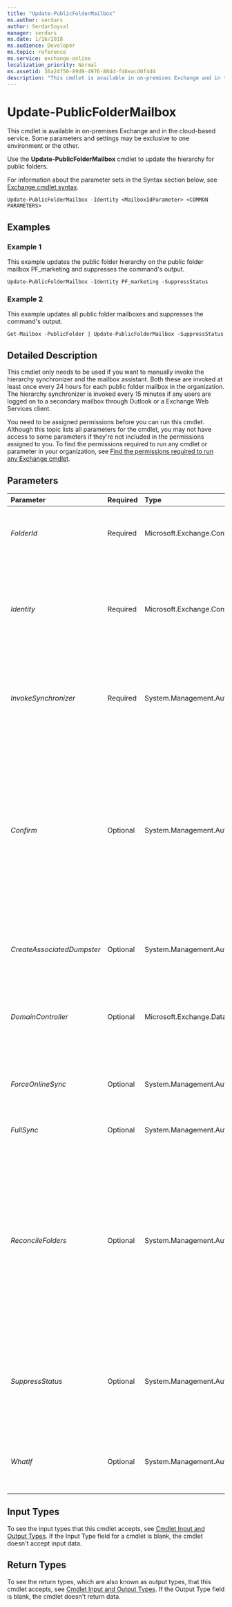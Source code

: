 ```yaml
---
title: "Update-PublicFolderMailbox"
ms.author: serdars
author: SerdarSoysal
manager: serdars
ms.date: 1/16/2018
ms.audience: Developer
ms.topic: reference
ms.service: exchange-online
localization_priority: Normal
ms.assetid: 36a24f50-89d9-4976-884d-f46eacd0f4d4
description: "This cmdlet is available in on-premises Exchange and in the cloud-based service. Some parameters and settings may be exclusive to one environment or the other."
---
```


# Update-PublicFolderMailbox

This cmdlet is available in on-premises Exchange and in the cloud-based service. Some parameters and settings may be exclusive to one environment or the other. 
  
Use the **Update-PublicFolderMailbox** cmdlet to update the hierarchy for public folders.
  
For information about the parameter sets in the Syntax section below, see [Exchange cmdlet syntax](https://technet.microsoft.com/library/bb123552.aspx). 
  
```
Update-PublicFolderMailbox -Identity <MailboxIdParameter> <COMMON PARAMETERS>

```

## Examples
<a name="Examples"> </a>

### Example 1

This example updates the public folder hierarchy on the public folder mailbox PF_marketing and suppresses the command's output.
  
```
Update-PublicFolderMailbox -Identity PF_marketing -SuppressStatus
```

### Example 2

This example updates all public folder mailboxes and suppresses the command's output.
  
```
Get-Mailbox -PublicFolder | Update-PublicFolderMailbox -SuppressStatus
```

## Detailed Description
<a name="DetailedDescription"> </a>

This cmdlet only needs to be used if you want to manually invoke the hierarchy synchronizer and the mailbox assistant. Both these are invoked at least once every 24 hours for each public folder mailbox in the organization. The hierarchy synchronizer is invoked every 15 minutes if any users are logged on to a secondary mailbox through Outlook or a Exchange Web Services client.
  
You need to be assigned permissions before you can run this cmdlet. Although this topic lists all parameters for the cmdlet, you may not have access to some parameters if they're not included in the permissions assigned to you. To find the permissions required to run any cmdlet or parameter in your organization, see [Find the permissions required to run any Exchange cmdlet](https://technet.microsoft.com/library/mt432940.aspx).
  
## Parameters
<a name="DetailedDescription"> </a>

|**Parameter**|**Required**|**Type**|**Description**|
|:-----|:-----|:-----|:-----|
| _FolderId_ <br/> |Required  <br/> |Microsoft.Exchange.Configuration.Tasks.PublicFolderIdParameter  <br/> |The  _FolderId_ parameter specifies the GUID or name of the public folder that you want to synchronize. You can also include the path using the format `\TopLevelPublicFolder\PublicFolder`.  <br/> |
| _Identity_ <br/> |Required  <br/> |Microsoft.Exchange.Configuration.Tasks.MailboxIdParameter  <br/> | The _Identity_ parameter specifies the identity of the public folder mailbox. This parameter accepts the following values: <br/>  GUID <br/>  Distinguished name (DN) <br/>  _Domain\Account_ <br/>  User principal name (UPN) <br/>  Legacy Exchange DN <br/>  SMTP address <br/>  Alias <br/> |
| _InvokeSynchronizer_ <br/> |Required  <br/> |System.Management.Automation.SwitchParameter  <br/> |The  _InvokeSynchronizer_ switch can only be used on secondary hierarchy public folder mailboxes and triggers hierarchy synchronization from the primary public folder mailbox to the specified secondary public folder mailbox. <br/> This switch should only be used for troubleshooting purposes.  <br/> |
| _Confirm_ <br/> |Optional  <br/> |System.Management.Automation.SwitchParameter  <br/> | The _Confirm_ switch specifies whether to show or hide the confirmation prompt. How this switch affects the cmdlet depends on if the cmdlet requires confirmation before proceeding. <br/>  Destructive cmdlets (for example, **Remove-\*** cmdlets) have a built-in pause that forces you to acknowledge the command before proceeding. For these cmdlets, you can skip the confirmation prompt by using this exact syntax: `-Confirm:$false`.  <br/>  Most other cmdlets (for example, **New-\*** and **Set-\*** cmdlets) don't have a built-in pause. For these cmdlets, specifying the _Confirm_ switch without a value introduces a pause that forces you acknowledge the command before proceeding. <br/> |
| _CreateAssociatedDumpster_ <br/> |Optional  <br/> |System.Management.Automation.SwitchParameter  <br/> |The  _CreateAssociatedDumpster_ switch specifies whether to create the associated dumpster before synchronizing the folder. You don't need to specify a value with this switch. <br/> |
| _DomainController_ <br/> |Optional  <br/> |Microsoft.Exchange.Data.Fqdn  <br/> |This parameter is available only in on-premises Exchange.  <br/> The  _DomainController_ parameter specifies the domain controller that's used by this cmdlet to read data from or write data to Active Directory. You identify the domain controller by its fully qualified domain name (FQDN). For example, `dc01.contoso.com`.  <br/> |
| _ForceOnlineSync_ <br/> |Optional  <br/> |System.Management.Automation.SwitchParameter  <br/> |The  _ForceOnlineSync_ switch specifies whether to force the secondary public folder mailbox to synchronize with the primary public folder mailbox. You don't need to specify a value with this switch. <br/> |
| _FullSync_ <br/> |Optional  <br/> |System.Management.Automation.SwitchParameter  <br/> |The  _FullSync_ switch specifies that you want to perform a full synchronization of the public folder mailbox. <br/> |
| _ReconcileFolders_ <br/> |Optional  <br/> |System.Management.Automation.SwitchParameter  <br/> |The  _ReconcileFolders_ switch specifies whether to look closely for differences in the folder hierarchy between the primary public folder mailbox and the secondary public folder mailbox. Folders that exist in the primary public folder mailbox and not in the secondary will be recreated. Folders that exist in the secondary public folder mailbox and not in the primary will be deleted. <br/> This switch should only be used for repair or troubleshooting purposes to look for differences in the public folder hierarchy that aren't detected by a regular synchronization. These undetected differences may occur in database failover or disaster recovery scenarios. You must use this switch with the  _InvokeSynchronizer_ switch. <br/> |
| _SuppressStatus_ <br/> |Optional  <br/> |System.Management.Automation.SwitchParameter  <br/> |The  _SuppressStatus_ switch specifies that the output of this cmdlet is suppressed and that the command will run asynchronously in the background from the Exchange Management Shell. If you don't use this switch in the command, the output will display status messages every 3 seconds for up to one minute. Until the minute passes, you can't use that instance of the Shell. <br/> |
| _WhatIf_ <br/> |Optional  <br/> |System.Management.Automation.SwitchParameter  <br/> |The  _WhatIf_ switch simulates the actions of the command. You can use this switch to view the changes that would occur without actually applying those changes. You don't need to specify a value with this switch. <br/> |
   
## Input Types
<a name="InputTypes"> </a>

To see the input types that this cmdlet accepts, see [Cmdlet Input and Output Types](http://go.microsoft.com/fwlink/p/?linkId=616387). If the Input Type field for a cmdlet is blank, the cmdlet doesn't accept input data. 
  
## Return Types
<a name="ReturnTypes"> </a>

To see the return types, which are also known as output types, that this cmdlet accepts, see [Cmdlet Input and Output Types](http://go.microsoft.com/fwlink/p/?linkId=616387). If the Output Type field is blank, the cmdlet doesn't return data. 
  


